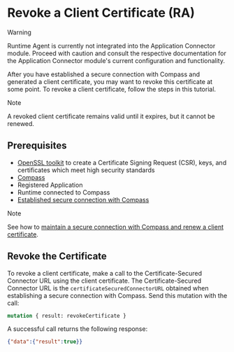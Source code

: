 # Revoke a Client Certificate (RA)

> [!WARNING]
> Runtime Agent is currently not integrated into the Application Connector module. Proceed with caution and consult the respective documentation for the Application Connector module's current configuration and functionality.

After you have established a secure connection with Compass and generated a client certificate, you may want to revoke this certificate at some point. To revoke a client certificate, follow the steps in this tutorial.

> [!NOTE]
> A revoked client certificate remains valid until it expires, but it cannot be renewed.

## Prerequisites

- [OpenSSL toolkit](https://openssl-library.org/source/index.html) to create a Certificate Signing Request (CSR), keys, and certificates which meet high security standards
- [Compass](https://github.com/kyma-incubator/compass)
- Registered Application
- Runtime connected to Compass
- [Established secure connection with Compass](01-60-establish-secure-connection-with-compass.md)

> [!NOTE]
> See how to [maintain a secure connection with Compass and renew a client certificate](01-70-maintain-secure-connection-with-compass.md).

## Revoke the Certificate

To revoke a client certificate, make a call to the Certificate-Secured Connector URL using the client certificate.
The Certificate-Secured Connector URL is the `certificateSecuredConnectorURL` obtained when establishing a secure connection with Compass.
Send this mutation with the call:

```graphql
mutation { result: revokeCertificate }
```

A successful call returns the following response:

```json
{"data":{"result":true}}
```
